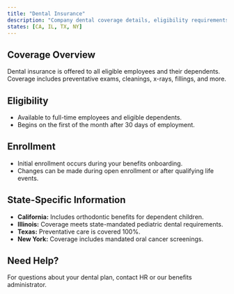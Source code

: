 ```yaml
---
title: "Dental Insurance"
description: "Company dental coverage details, eligibility requirements, and how to enroll."
states: [CA, IL, TX, NY]
---
```


## Coverage Overview

Dental insurance is offered to all eligible employees and their dependents. Coverage includes preventative exams, cleanings, x-rays, fillings, and more.

## Eligibility

- Available to full-time employees and eligible dependents.
- Begins on the first of the month after 30 days of employment.

## Enrollment

- Initial enrollment occurs during your benefits onboarding.
- Changes can be made during open enrollment or after qualifying life events.

## State-Specific Information

- **California:** Includes orthodontic benefits for dependent children.
- **Illinois:** Coverage meets state-mandated pediatric dental requirements.
- **Texas:** Preventative care is covered 100%.
- **New York:** Coverage includes mandated oral cancer screenings.

## Need Help?

For questions about your dental plan, contact HR or our benefits administrator.
